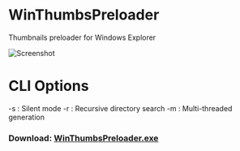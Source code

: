 # WinThumbsPreloader
Thumbnails preloader for Windows Explorer

![Screenshot](https://raw.githubusercontent.com/inthebrilliantblue/WinThumbsPreloader/master/Website/images/preview.gif)

# CLI Options
-s : Silent mode
-r : Recursive directory search
-m : Multi-threaded generation

### Download: [WinThumbsPreloader.exe](https://github.com/inthebrilliantblue/WinThumbsPreloader/releases/download/v1.0.2/WinThumbsPreloader.exe)
